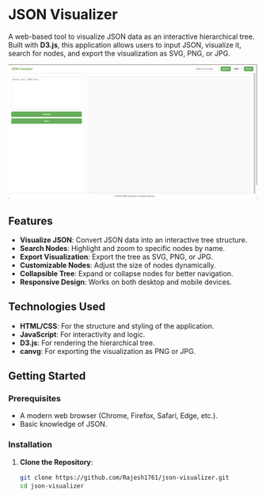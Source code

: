 # JSON Visualizer

A web-based tool to visualize JSON data as an interactive hierarchical tree. Built with **D3.js**, this application allows users to input JSON, visualize it, search for nodes, and export the visualization as SVG, PNG, or JPG.

![JSON Visualizer Screenshot](json_visualizer.png) <!-- Add a screenshot if available -->

## Features

- **Visualize JSON**: Convert JSON data into an interactive tree structure.
- **Search Nodes**: Highlight and zoom to specific nodes by name.
- **Export Visualization**: Export the tree as SVG, PNG, or JPG.
- **Customizable Nodes**: Adjust the size of nodes dynamically.
- **Collapsible Tree**: Expand or collapse nodes for better navigation.
- **Responsive Design**: Works on both desktop and mobile devices.

## Technologies Used

- **HTML/CSS**: For the structure and styling of the application.
- **JavaScript**: For interactivity and logic.
- **D3.js**: For rendering the hierarchical tree.
- **canvg**: For exporting the visualization as PNG or JPG.

## Getting Started

### Prerequisites

- A modern web browser (Chrome, Firefox, Safari, Edge, etc.).
- Basic knowledge of JSON.

### Installation

1. **Clone the Repository**:
   ```bash
   git clone https://github.com/Rajesh1761/json-visualizer.git
   cd json-visualizer
